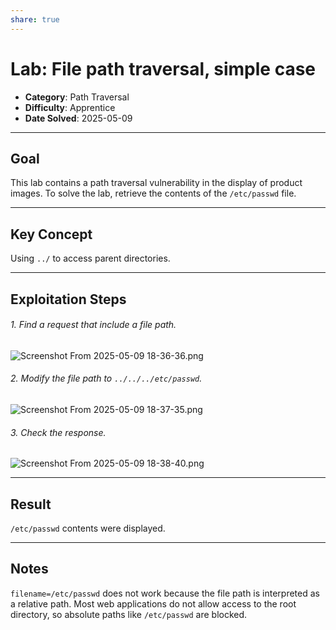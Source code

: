 ```yaml
---
share: true
---
```

# Lab: File path traversal, simple case

- **Category**: Path Traversal
- **Difficulty**: Apprentice
- **Date Solved**: 2025-05-09

---

## Goal

This lab contains a path traversal vulnerability in the display of product images.
To solve the lab, retrieve the contents of the `/etc/passwd` file.

---

## Key Concept

Using `../` to access parent directories.

---

## Exploitation Steps

###### 1. Find a request that include a file path.
![Screenshot From 2025-05-09 18-36-36.png](Screenshot%20From%202025-05-09%2018-36-36.png)
###### 2. Modify the file path to `../../../etc/passwd`.
![Screenshot From 2025-05-09 18-37-35.png](Screenshot%20From%202025-05-09%2018-37-35.png)
###### 3. Check the response.
![Screenshot From 2025-05-09 18-38-40.png](Screenshot%20From%202025-05-09%2018-38-40.png)


---

## Result

`/etc/passwd` contents were displayed.

---

## Notes

`filename=/etc/passwd` does not work because the file path is interpreted as a relative path. Most web applications do not allow access to the root directory, so absolute paths like `/etc/passwd` are blocked.


